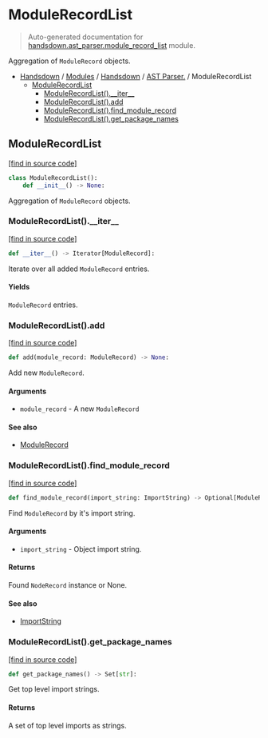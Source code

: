 # ModuleRecordList

> Auto-generated documentation for [handsdown.ast_parser.module_record_list](https://github.com/vemel/handsdown/blob/main/handsdown/ast_parser/module_record_list.py) module.

Aggregation of `ModuleRecord` objects.

- [Handsdown](../../README.md#-handsdown---python-documentation-generator) / [Modules](../../MODULES.md#modules) / [Handsdown](../index.md#handsdown) / [AST Parser.](index.md#ast-parser) / ModuleRecordList
    - [ModuleRecordList](#modulerecordlist)
        - [ModuleRecordList().\_\_iter\_\_](#modulerecordlist__iter__)
        - [ModuleRecordList().add](#modulerecordlistadd)
        - [ModuleRecordList().find_module_record](#modulerecordlistfind_module_record)
        - [ModuleRecordList().get_package_names](#modulerecordlistget_package_names)

## ModuleRecordList

[[find in source code]](https://github.com/vemel/handsdown/blob/main/handsdown/ast_parser/module_record_list.py#L11)

```python
class ModuleRecordList():
    def __init__() -> None:
```

Aggregation of `ModuleRecord` objects.

### ModuleRecordList().\_\_iter\_\_

[[find in source code]](https://github.com/vemel/handsdown/blob/main/handsdown/ast_parser/module_record_list.py#L62)

```python
def __iter__() -> Iterator[ModuleRecord]:
```

Iterate over all added `ModuleRecord` entries.

#### Yields

`ModuleRecord` entries.

### ModuleRecordList().add

[[find in source code]](https://github.com/vemel/handsdown/blob/main/handsdown/ast_parser/module_record_list.py#L52)

```python
def add(module_record: ModuleRecord) -> None:
```

Add new `ModuleRecord`.

#### Arguments

- `module_record` - A new `ModuleRecord`

#### See also

- [ModuleRecord](node_records/module_record.md#modulerecord)

### ModuleRecordList().find_module_record

[[find in source code]](https://github.com/vemel/handsdown/blob/main/handsdown/ast_parser/module_record_list.py#L21)

```python
def find_module_record(import_string: ImportString) -> Optional[ModuleRecord]:
```

Find `ModuleRecord` by it's import string.

#### Arguments

- `import_string` - Object import string.

#### Returns

Found `NodeRecord` instance or None.

#### See also

- [ImportString](../utils/import_string.md#importstring)

### ModuleRecordList().get_package_names

[[find in source code]](https://github.com/vemel/handsdown/blob/main/handsdown/ast_parser/module_record_list.py#L43)

```python
def get_package_names() -> Set[str]:
```

Get top level import strings.

#### Returns

A set of top level imports as strings.
